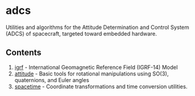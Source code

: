 # adcs

Utilities and algorithms for the Attitude Determination and Control System (ADCS) of spacecraft, targeted toward embedded hardware.

## Contents

1. [igrf](/igrf/) - International Geomagnetic Reference Field (IGRF-14) Model
2. [attitude](https://github.com/risherlock/adcs/tree/attitude/attitude) - Basic tools for rotational manipulations using SO(3), quaternions, and Euler angles
3. [spacetime](https://github.com/risherlock/adcs/tree/attitude/spacetime) - Coordinate transformations and time conversion utilities.
